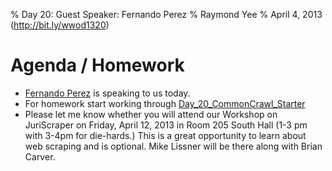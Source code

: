 % Day 20:  Guest Speaker:  Fernando Perez
% Raymond Yee 
% April 4, 2013  (<http://bit.ly/wwod1320>)

# Agenda / Homework

* [Fernando Perez](http://fperez.org/) is speaking to us today.
* For homework start working through [Day_20_CommonCrawl_Starter]()
* Please let me know whether you will attend our Workshop on JuriScraper on Friday, April 12, 2013 in Room 205 South Hall (1-3 pm with
3-4pm for die-hards.) This is a great opportunity to learn about web scraping and is optional.
Mike Lissner will be there along with Brian Carver.
 

